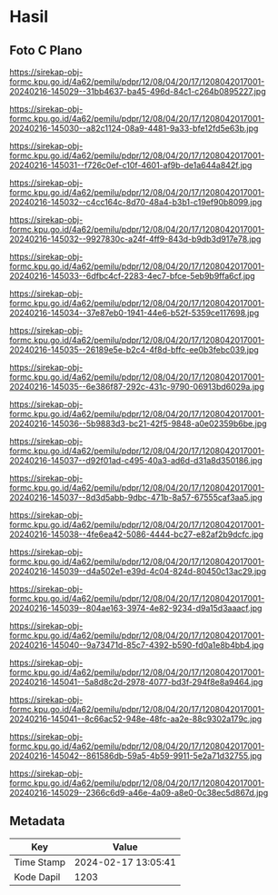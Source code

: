 # Hasil

## Foto C Plano

https://sirekap-obj-formc.kpu.go.id/4a62/pemilu/pdpr/12/08/04/20/17/1208042017001-20240216-145029--31bb4637-ba45-496d-84c1-c264b0895227.jpg

https://sirekap-obj-formc.kpu.go.id/4a62/pemilu/pdpr/12/08/04/20/17/1208042017001-20240216-145030--a82c1124-08a9-4481-9a33-bfe12fd5e63b.jpg

https://sirekap-obj-formc.kpu.go.id/4a62/pemilu/pdpr/12/08/04/20/17/1208042017001-20240216-145031--f726c0ef-c10f-4601-af9b-de1a644a842f.jpg

https://sirekap-obj-formc.kpu.go.id/4a62/pemilu/pdpr/12/08/04/20/17/1208042017001-20240216-145032--c4cc164c-8d70-48a4-b3b1-c19ef90b8099.jpg

https://sirekap-obj-formc.kpu.go.id/4a62/pemilu/pdpr/12/08/04/20/17/1208042017001-20240216-145032--9927830c-a24f-4ff9-843d-b9db3d917e78.jpg

https://sirekap-obj-formc.kpu.go.id/4a62/pemilu/pdpr/12/08/04/20/17/1208042017001-20240216-145033--6dfbc4cf-2283-4ec7-bfce-5eb9b9ffa6cf.jpg

https://sirekap-obj-formc.kpu.go.id/4a62/pemilu/pdpr/12/08/04/20/17/1208042017001-20240216-145034--37e87eb0-1941-44e6-b52f-5359ce117698.jpg

https://sirekap-obj-formc.kpu.go.id/4a62/pemilu/pdpr/12/08/04/20/17/1208042017001-20240216-145035--26189e5e-b2c4-4f8d-bffc-ee0b3febc039.jpg

https://sirekap-obj-formc.kpu.go.id/4a62/pemilu/pdpr/12/08/04/20/17/1208042017001-20240216-145035--6e386f87-292c-431c-9790-06913bd6029a.jpg

https://sirekap-obj-formc.kpu.go.id/4a62/pemilu/pdpr/12/08/04/20/17/1208042017001-20240216-145036--5b9883d3-bc21-42f5-9848-a0e02359b6be.jpg

https://sirekap-obj-formc.kpu.go.id/4a62/pemilu/pdpr/12/08/04/20/17/1208042017001-20240216-145037--d92f01ad-c495-40a3-ad6d-d31a8d350186.jpg

https://sirekap-obj-formc.kpu.go.id/4a62/pemilu/pdpr/12/08/04/20/17/1208042017001-20240216-145037--8d3d5abb-9dbc-471b-8a57-67555caf3aa5.jpg

https://sirekap-obj-formc.kpu.go.id/4a62/pemilu/pdpr/12/08/04/20/17/1208042017001-20240216-145038--4fe6ea42-5086-4444-bc27-e82af2b9dcfc.jpg

https://sirekap-obj-formc.kpu.go.id/4a62/pemilu/pdpr/12/08/04/20/17/1208042017001-20240216-145039--d4a502e1-e39d-4c04-824d-80450c13ac29.jpg

https://sirekap-obj-formc.kpu.go.id/4a62/pemilu/pdpr/12/08/04/20/17/1208042017001-20240216-145039--804ae163-3974-4e82-9234-d9a15d3aaacf.jpg

https://sirekap-obj-formc.kpu.go.id/4a62/pemilu/pdpr/12/08/04/20/17/1208042017001-20240216-145040--9a73471d-85c7-4392-b590-fd0a1e8b4bb4.jpg

https://sirekap-obj-formc.kpu.go.id/4a62/pemilu/pdpr/12/08/04/20/17/1208042017001-20240216-145041--5a8d8c2d-2978-4077-bd3f-294f8e8a9464.jpg

https://sirekap-obj-formc.kpu.go.id/4a62/pemilu/pdpr/12/08/04/20/17/1208042017001-20240216-145041--8c66ac52-948e-48fc-aa2e-88c9302a179c.jpg

https://sirekap-obj-formc.kpu.go.id/4a62/pemilu/pdpr/12/08/04/20/17/1208042017001-20240216-145042--861586db-59a5-4b59-9911-5e2a71d32755.jpg

https://sirekap-obj-formc.kpu.go.id/4a62/pemilu/pdpr/12/08/04/20/17/1208042017001-20240216-145029--2366c6d9-a46e-4a09-a8e0-0c38ec5d867d.jpg


## Metadata

| Key        | Value               |
| ---------- | ------------------- |
| Time Stamp | 2024-02-17 13:05:41 |
| Kode Dapil | 1203                |



